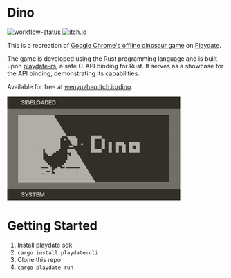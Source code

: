 # Dino

[![workflow-status](https://img.shields.io/github/actions/workflow/status/rusty-crank/dino/ci.yml?style=for-the-badge&logo=github&label=checks)](https://github.com/rusty-crank/dino/actions/workflows/ci.yml)
[![itch.io](https://img.shields.io/badge/Itch.io-Dino-blue?style=for-the-badge&logo=itch.io&logoColor=white)](https://wenyuzhao.itch.io/dino)

This is a recreation of [Google Chrome's offline dinosaur game](https://www.rust-lang.org) on [Playdate](https://play.date).

The game is developed using the Rust programming language and is built upon [playdate-rs](https://github.com/rusty-crank/playdate-rs), a safe C-API binding for Rust. It serves as a showcase for the API binding, demonstrating its capabilities.

Available for free at [wenyuzhao.itch.io/dino](https://wenyuzhao.itch.io/dino).

![demo](./demo.gif)

# Getting Started

1. Install playdate sdk
2. `cargo install playdate-cli`
3. Clone this repo
4. `cargo playdate run`
